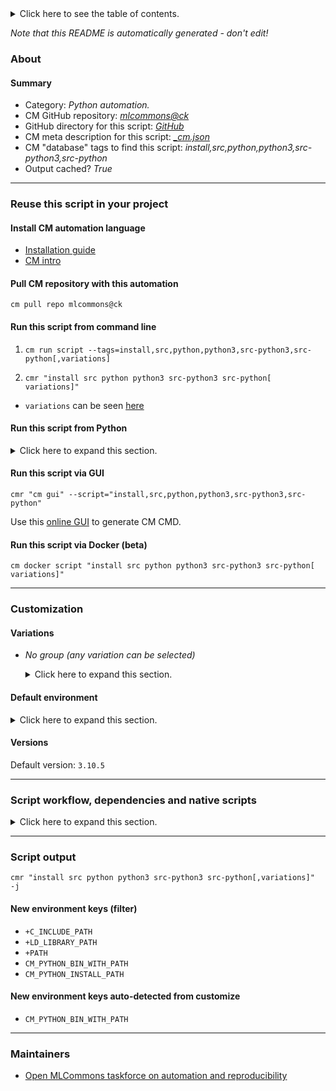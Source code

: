 <details>
<summary>Click here to see the table of contents.</summary>

* [About](#about)
* [Summary](#summary)
* [Reuse this script in your project](#reuse-this-script-in-your-project)
  * [ Install CM automation language](#install-cm-automation-language)
  * [ Check CM script flags](#check-cm-script-flags)
  * [ Run this script from command line](#run-this-script-from-command-line)
  * [ Run this script from Python](#run-this-script-from-python)
  * [ Run this script via GUI](#run-this-script-via-gui)
  * [ Run this script via Docker (beta)](#run-this-script-via-docker-(beta))
* [Customization](#customization)
  * [ Variations](#variations)
  * [ Default environment](#default-environment)
* [Versions](#versions)
* [Script workflow, dependencies and native scripts](#script-workflow-dependencies-and-native-scripts)
* [Script output](#script-output)
* [New environment keys (filter)](#new-environment-keys-(filter))
* [New environment keys auto-detected from customize](#new-environment-keys-auto-detected-from-customize)
* [Maintainers](#maintainers)

</details>

*Note that this README is automatically generated - don't edit!*

### About

#### Summary

* Category: *Python automation.*
* CM GitHub repository: *[mlcommons@ck](https://github.com/mlcommons/ck/tree/master/cm-mlops)*
* GitHub directory for this script: *[GitHub](https://github.com/mlcommons/ck/tree/master/cm-mlops/script/install-python-src)*
* CM meta description for this script: *[_cm.json](_cm.json)*
* CM "database" tags to find this script: *install,src,python,python3,src-python3,src-python*
* Output cached? *True*
___
### Reuse this script in your project

#### Install CM automation language

* [Installation guide](https://github.com/mlcommons/ck/blob/master/docs/installation.md)
* [CM intro](https://doi.org/10.5281/zenodo.8105339)

#### Pull CM repository with this automation

```cm pull repo mlcommons@ck```


#### Run this script from command line

1. `cm run script --tags=install,src,python,python3,src-python3,src-python[,variations] `

2. `cmr "install src python python3 src-python3 src-python[ variations]" `

* `variations` can be seen [here](#variations)

#### Run this script from Python

<details>
<summary>Click here to expand this section.</summary>

```python

import cmind

r = cmind.access({'action':'run'
                  'automation':'script',
                  'tags':'install,src,python,python3,src-python3,src-python'
                  'out':'con',
                  ...
                  (other input keys for this script)
                  ...
                 })

if r['return']>0:
    print (r['error'])

```

</details>


#### Run this script via GUI

```cmr "cm gui" --script="install,src,python,python3,src-python3,src-python"```

Use this [online GUI](https://cKnowledge.org/cm-gui/?tags=install,src,python,python3,src-python3,src-python) to generate CM CMD.

#### Run this script via Docker (beta)

`cm docker script "install src python python3 src-python3 src-python[ variations]" `

___
### Customization


#### Variations

  * *No group (any variation can be selected)*
    <details>
    <summary>Click here to expand this section.</summary>

    * `_lto`
      - Environment variables:
        - *CM_PYTHON_LTO_FLAG*: ` --lto`
        - *CM_PYTHON_INSTALL_CACHE_TAGS*: `with-lto`
      - Workflow:
    * `_optimized`
      - Environment variables:
        - *CM_PYTHON_OPTIMIZATION_FLAG*: ` --enable-optimizations`
        - *CM_PYTHON_INSTALL_CACHE_TAGS*: `optimized`
      - Workflow:
    * `_shared`
      - Environment variables:
        - *CM_PYTHON_INSTALL_CACHE_TAGS*: `shared`
        - *CM_SHARED_BUILD*: `yes`
      - Workflow:
    * `_with-custom-ssl`
      - Environment variables:
        - *CM_CUSTOM_SSL*: `yes`
        - *CM_PYTHON_INSTALL_CACHE_TAGS*: `with-custom-ssl`
      - Workflow:
        1. ***Read "deps" on other CM scripts***
           * get,openssl
             - CM script: [get-openssl](https://github.com/mlcommons/ck/tree/master/cm-mlops/script/get-openssl)
    * `_with-ssl`
      - Environment variables:
        - *CM_ENABLE_SSL*: `yes`
        - *CM_PYTHON_INSTALL_CACHE_TAGS*: `with-ssl`
      - Workflow:

    </details>

#### Default environment

<details>
<summary>Click here to expand this section.</summary>

These keys can be updated via `--env.KEY=VALUE` or `env` dictionary in `@input.json` or using script flags.

* CM_ENABLE_SSL: `no`
* CM_CUSTOM_SSL: `no`
* CM_SHARED_BUILD: `no`
* CM_PYTHON_OPTIMIZATION_FLAG: ``
* CM_PYTHON_LTO_FLAG: ``
* CM_WGET_URL: `https://www.python.org/ftp/python/[PYTHON_VERSION]/Python-[PYTHON_VERSION].tgz`

</details>

#### Versions
Default version: `3.10.5`

___
### Script workflow, dependencies and native scripts

<details>
<summary>Click here to expand this section.</summary>

  1. ***Read "deps" on other CM scripts from [meta](https://github.com/mlcommons/ck/tree/master/cm-mlops/script/install-python-src/_cm.json)***
     * detect,os
       - CM script: [detect-os](https://github.com/mlcommons/ck/tree/master/cm-mlops/script/detect-os)
     * detect,cpu
       - CM script: [detect-cpu](https://github.com/mlcommons/ck/tree/master/cm-mlops/script/detect-cpu)
  1. ***Run "preprocess" function from [customize.py](https://github.com/mlcommons/ck/tree/master/cm-mlops/script/install-python-src/customize.py)***
  1. Read "prehook_deps" on other CM scripts from [meta](https://github.com/mlcommons/ck/tree/master/cm-mlops/script/install-python-src/_cm.json)
  1. ***Run native script if exists***
     * [run.sh](https://github.com/mlcommons/ck/tree/master/cm-mlops/script/install-python-src/run.sh)
  1. Read "posthook_deps" on other CM scripts from [meta](https://github.com/mlcommons/ck/tree/master/cm-mlops/script/install-python-src/_cm.json)
  1. ***Run "postrocess" function from [customize.py](https://github.com/mlcommons/ck/tree/master/cm-mlops/script/install-python-src/customize.py)***
  1. ***Read "post_deps" on other CM scripts from [meta](https://github.com/mlcommons/ck/tree/master/cm-mlops/script/install-python-src/_cm.json)***
     * get,python3
       * `if (CM_REQUIRE_INSTALL  != yes)`
       * CM names: `--adr.['python', 'python3']...`
       - CM script: [get-python3](https://github.com/mlcommons/ck/tree/master/cm-mlops/script/get-python3)
</details>

___
### Script output
`cmr "install src python python3 src-python3 src-python[,variations]"  -j`
#### New environment keys (filter)

* `+C_INCLUDE_PATH`
* `+LD_LIBRARY_PATH`
* `+PATH`
* `CM_PYTHON_BIN_WITH_PATH`
* `CM_PYTHON_INSTALL_PATH`
#### New environment keys auto-detected from customize

* `CM_PYTHON_BIN_WITH_PATH`
___
### Maintainers

* [Open MLCommons taskforce on automation and reproducibility](https://github.com/mlcommons/ck/blob/master/docs/taskforce.md)